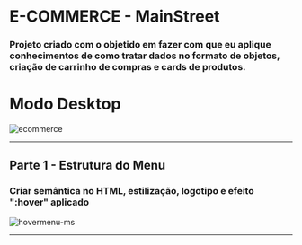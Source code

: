 # E-COMMERCE - MainStreet

### Projeto criado com o objetido em fazer com que eu aplique conhecimentos de como tratar dados no formato de objetos, criação de carrinho de compras e cards de produtos.

# Modo Desktop 

![ecommerce](https://user-images.githubusercontent.com/115199808/211681355-be7fb405-c1d1-4578-b0a0-d0e02995d25a.png)

<hr>

## Parte 1 - Estrutura do Menu

### Criar semântica no HTML, estilização, logotipo e efeito <strong>":hover"</strong> aplicado

![hovermenu-ms](https://user-images.githubusercontent.com/115199808/211682755-85a0b082-a5f3-4bd8-8760-91e149eefe42.gif)

<hr>
